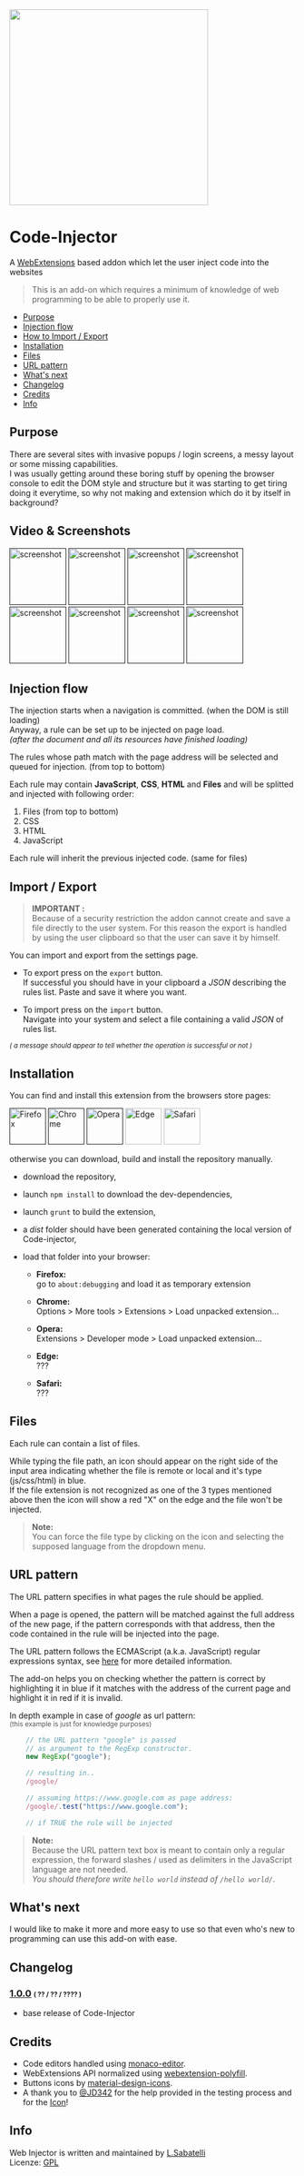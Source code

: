 <img src="http://www.spazioseme.com/wp-content/uploads/2016/08/work_in_progress-350x345.jpg" style="width: 350px; height: 345px;">

# Code-Injector
A [WebExtensions](https://developer.mozilla.org/en-US/Add-ons/WebExtensions) based addon which let the user inject code into the websites

> This is an add-on which requires a minimum of knowledge of web programming to be able to properly use it.  

- [Purpose](https://github.com/Lor-Saba/Code-Injector.git#purpose)
- [Injection flow](https://github.com/Lor-Saba/Code-Injector#injection-flow)
- [How to Import / Export](https://github.com/Lor-Saba/Code-Injector#import--export)
- [Installation](https://github.com/Lor-Saba/Code-Injector#installation)
- [Files](https://github.com/Lor-Saba/Code-Injector#files)
- [URL pattern](https://github.com/Lor-Saba/Code-Injector#url-pattern)
- [What's next](https://github.com/Lor-Saba/Code-Injector#whats-next)
- [Changelog](https://github.com/Lor-Saba/Code-Injector#changelog)
- [Credits](https://github.com/Lor-Saba/Code-Injector#credits)
- [Info](https://github.com/Lor-Saba/Code-Injector#info)

## Purpose

There are several sites with invasive popups / login screens, a messy layout or some missing capabilities.  
I was usually getting around these boring stuff by opening the browser console to edit the DOM style and structure but it was starting to get tiring doing it everytime, so why not making and extension which do it by itself in background?

## Video & Screenshots

[<img src="readme-resources/screenshots/no_photo.jpg" alt="screenshot" height="100"/>]()
[<img src="readme-resources/screenshots/no_photo.jpg" alt="screenshot" height="100"/>]()
[<img src="readme-resources/screenshots/no_photo.jpg" alt="screenshot" height="100"/>]()
[<img src="readme-resources/screenshots/no_photo.jpg" alt="screenshot" height="100"/>]()
[<img src="readme-resources/screenshots/no_photo.jpg" alt="screenshot" height="100"/>]()
[<img src="readme-resources/screenshots/no_photo.jpg" alt="screenshot" height="100"/>]()
[<img src="readme-resources/screenshots/no_photo.jpg" alt="screenshot" height="100"/>]()
[<img src="readme-resources/screenshots/no_photo.jpg" alt="screenshot" height="100"/>]()

## Injection flow

The injection starts when a navigation is committed. (when the DOM is still loading)  
Anyway, a rule can be set up to be injected on page load.  
*(after the document and all its resources have finished loading)*  

The rules whose path match with the page address will be selected and queued for injection. (from top to bottom) 

Each rule may contain **JavaScript**, **CSS**, **HTML** and **Files** and will be splitted and injected with following order:  

 1. Files (from top to bottom) 
 2. CSS
 3. HTML
 4. JavaScript

Each rule will inherit the previous injected code. (same for files)  


## Import / Export

>**IMPORTANT :**   
Because of a security restriction the addon cannot create and save a file directly to the user system. For this reason the export is handled by using the user clipboard so that the user can save it by himself.  

You can import and export from the settings page.  

- To export press on the `export` button.  
If successful you should have in your clipboard a *JSON* describing the rules list. Paste and save it where you want.   

 - To import press on the `import` button.  
 Navigate into your system and select a file containing a valid *JSON* of rules list.   


*<small>( a message should appear to tell whether the operation is successful or not )</small>* 

## Installation

You can find and install this extension from the browsers store pages:

[<img title="Firefox" src="readme-resources/firefox.png"   style="width: 64px;"/>]()
[<img title="Chrome"  src="readme-resources/chrome.png"    style="width: 64px;"/>]()
[<img title="Opera"   src="readme-resources/opera.png"     style="width: 64px;"/>]()
<img title="Edge"    src="readme-resources/no_edge.png"    style="width: 64px;"/>
<img title="Safari"  src="readme-resources/no_safari.png"  style="width: 64px;"/> 

otherwise you can download, build and install the repository manually.  

- download the repository,
- launch `npm install` to download the dev-dependencies,
- launch `grunt` to build the extension,
- a *dist* folder should have been generated containing the local version of Code-injector,
- load that folder into your browser:  

  - **Firefox:**  
  go to `about:debugging` and load it as temporary extension

  - **Chrome:**  
  Options > More tools > Extensions > Load unpacked extension...  

  - **Opera:**  
  Extensions > Developer mode > Load unpacked extension...  

  - **Edge:**  
  ???  

  - **Safari:**  
  ???


## Files

Each rule can contain a list of files.  

While typing the file path, an icon should appear on the right side of the input area indicating whether the file is remote or local and it's type (js/css/html) in blue.  
If the file extension is not recognized as one of the 3 types mentioned above then the icon will show a red "X" on the edge and the file won't be injected.  

>**Note:**  
>You can force the file type by clicking on the icon and selecting the supposed language from the dropdown menu.

## URL pattern

The URL pattern specifies in what pages the rule should be applied.  

When a page is opened, the pattern will be matched against the full address of the new page, if the pattern corresponds with that address, then the code contained in the rule will be injected into the page.  

The URL pattern follows the ECMAScript (a.k.a. JavaScript) regular expressions syntax, see [here](https://developer.mozilla.org/en-US/docs/Web/JavaScript/Guide/Regular_Expressions) for more detailed information.  

The add-on helps you on checking whether the pattern is correct by highlighting it in blue if it matches with the address of the current page and highlight it in red if it is invalid.  

In depth example in case of *google* as url pattern:  
<small style="color: #555">(this example is just for knowledge purposes)</small>  

```javascript
    // the URL pattern "google" is passed 
    // as argument to the RegExp constructor.
    new RegExp("google");

    // resulting in..
    /google/

    // assuming https://www.google.com as page address:
    /google/.test("https://www.google.com");

    // if TRUE the rule will be injected

```  

> **Note:**  
> Because the URL pattern text box is meant to contain only a regular expression, the forward slashes / used as delimiters in the JavaScript language are not needed.  
*You should therefore write `hello world` instead of `/hello world/`*.

## What's next 

I would like to make it more and more easy to use so that even who's new to programming can use this add-on with ease.

## Changelog

### **[1.0.0]()**  <small><small>( ?? / ?? / ???? )</small></small>
* base release of Code-Injector

## Credits

- Code editors handled using [monaco-editor](https://github.com/Microsoft/monaco-editor).
- WebExtensions API normalized using [webextension-polyfill](https://github.com/mozilla/webextension-polyfill).
- Buttons icons by [material-design-icons](https://github.com/google/material-design-icons).
- A thank you to [@JD342](https://github.com/JD342) for the help provided in the testing process and for the [Icon](https://github.com/JD342/code-injector-icons)!

## Info

Web Injector is written and maintained by [L.Sabatelli](https://github.com/Lor-Saba)  
Licenze: [GPL](https://www.gnu.org/licenses/quick-guide-gplv3.html)
